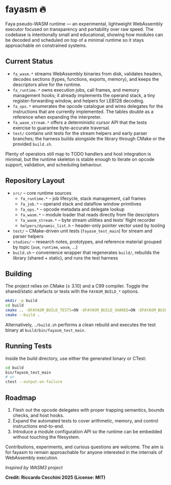 # fayasm 🔥

Faya pseudo-WASM runtime — an experimental, lightweight WebAssembly executor focused on transparency and portability over raw speed. The codebase is intentionally small and educational, showing how modules can be decoded and scheduled on top of a minimal runtime so it stays approachable on constrained systems.

## Current Status

- `fa_wasm.*` streams WebAssembly binaries from disk, validates headers, decodes sections (types, functions, exports, memory), and keeps the descriptors alive for the runtime.
- `fa_runtime.*` owns execution jobs, call frames, and memory management hooks; it already implements the operand stack, a tiny register-forwarding window, and helpers for LEB128 decoding.
- `fa_ops.*` enumerates the opcode catalogue and wires delegates for the instructions that are currently implemented. The tables double as a reference when expanding the interpreter.
- `fa_wasm_stream.*` offers a deterministic cursor API that the tests exercise to guarantee byte-accurate traversal.
- `test/` contains unit tests for the stream helpers and early parser branches; the harness builds alongside the library through CMake or the provided `build.sh`.

Plenty of operators still map to TODO handlers and host integration is minimal, but the runtime skeleton is stable enough to iterate on opcode support, validation, and scheduling behaviour.

## Repository Layout

- `src/` – core runtime sources
  - `fa_runtime.*` – job lifecycle, stack management, call frames
  - `fa_job.*` – operand stack and dataflow window primitives
  - `fa_ops.*` – opcode metadata and delegate lookup
  - `fa_wasm.*` – module loader that reads directly from file descriptors
  - `fa_wasm_stream.*` – byte stream utilities and tests’ flight recorder
  - `helpers/dynamic_list.h` – header-only pointer vector used by tooling
- `test/` – CMake-driven unit tests (`fayasm_test_main`) for stream and parser helpers
- `studies/` – research notes, prototypes, and reference material grouped by topic (`asm`, `runtime`, `wasm`, …)
- `build.sh` – convenience wrapper that regenerates `build/`, rebuilds the library (shared + static), and runs the test harness

## Building

The project relies on CMake (≥ 3.10) and a C99 compiler. Toggle the shared/static artefacts or tests with the `FAYASM_BUILD_*` options.

```bash
mkdir -p build
cd build
cmake .. -DFAYASM_BUILD_TESTS=ON -DFAYASM_BUILD_SHARED=ON -DFAYASM_BUILD_STATIC=ON
cmake --build .
```

Alternatively, `./build.sh` performs a clean rebuild and executes the test binary at `build/bin/fayasm_test_main`.

## Running Tests

Inside the build directory, use either the generated binary or CTest:

```bash
cd build
bin/fayasm_test_main
# or
ctest --output-on-failure
```

## Roadmap

1. Flesh out the opcode delegates with proper trapping semantics, bounds checks, and host hooks.
2. Expand the automated tests to cover arithmetic, memory, and control instructions end-to-end.
3. Introduce a module configuration API so the runtime can be embedded without touching the filesystem.

Contributions, experiments, and curious questions are welcome. The aim is for fayasm to remain approachable for anyone interested in the internals of WebAssembly execution.

_Inspired by WASM3 project_

**Credit: Riccardo Cecchini 2025 (License: MIT)**
